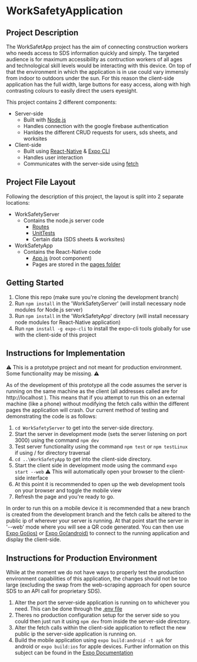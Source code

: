 # WorkSafetyApplication

## Project Description
The WorkSafetApp project has the aim of connecting construction workers who needs access to SDS information quickly and simply. The targeted audience is for maximum accessibility as contruction workers of all ages and technological skill levels would be interacting with this device. On top of that the environment in which the application is in use could vary immensly from indoor to outdoors under the sun. For this reason the client-side application has the full width, large buttons for easy access, along with high contrasting colours to easily direct the users eyesight.

This project contains 2 different components:
* Server-side
  * Built with [Node.js](https://nodejs.org/en/)
  * Handles connection with the google firebase authentication
  * Hanldes the different CRUD requests for users, sds sheets, and worksites
* Client-side
  * Built using [React-Native](https://reactnative.dev/) & [Expo CLI](https://docs.expo.dev/workflow/expo-cli/)
  * Handles user interaction
  * Communicates with the server-side using [fetch](https://reactnative.dev/docs/network)

## Project File Layout
Following the description of this project, the layout is split into 2 separate locations:
* WorkSafetyServer
  * Contains the node.js server code
    * [Routes](./WorkSafetyServer/route)
    * [UnitTests](./WorkSafetyServer/spec)
    * Certain data (SDS sheets & worksites)
* WorkSafetyApp
  * Contains the React-Native code
    * [App.js](./WorkSafetyApp/App.js) (root component)
    * Pages are stored in the [pages folder](./WorkSafetyApp/pages)

## Getting Started
1. Clone this repo (make sure you're cloning the development branch)
2. Run ```npm install``` in the 'WorkSafetyServer' (will install necessary node modules for Node.js server)
3. Run ```npm install``` in the 'WorkSafetyApp' directory (will install necessary node modules for React-Native application)
4. Run ```npm install -g expo-cli``` to install the expo-cli tools globally for use with the client-side of this project

## Instructions for Implementation
:warning: This is a prototype project and not meant for production environment. Some functionality may be missing. :warning:

As of the development of this prototype all the code assumes the server is running on the same machine as the client (all addresses called are for http://localhost ). This means that if you attempt to run this on an external machine (like a phone) without modifying the fetch calls within the different pages the application will crash. Our current method of testing and demonstrating the code is as follows:
1. ```cd WorkSafetyServer``` to get into the server-side directory.
2. Start the server in development mode (sets the server listening on port 3000) using the command ```npm dev```
3. Test server functionality using the command ```npm test``` or ```npm testLinux``` if using / for directory traversal
4. ```cd ..\WorkSafetyApp``` to get into the client-side directory.
5. Start the client side in development mode using the command ```expo start --web``` :warning: This will automatically open your browser to the client-side interface
6. At this point it is recommended to open up the web development tools on your browser and toggle the mobile view
7. Refresh the page and you're ready to go.

In order to run this on a mobile device it is recommended that a new branch is created from the development branch and the fetch calls be altered to the public ip of wherever your server is running. At that point start the server in '--web' mode where you will see a QR code generated. You can then use [Expo Go(ios)](https://apps.apple.com/ca/app/expo-go/id982107779) or [Expo Go(android)](https://play.google.com/store/apps/details?id=host.exp.exponent&hl=en_CA&gl=US) to connect to the running application and display the client-side.

## Instructions for Production Environment
While at the moment we do not have ways to properly test the production environment capabilities of this application, the changes should not be too large (excluding the swap from the web-scraping approach for open source SDS to an API call for proprietary SDS).
1. Alter the port the server-side application is running on to whichever you need. This can be done through the [.env file](./WorkSafetyServer/.env)
2. Theres no production configuration setup for the server side so you could then just run it using ```npm dev``` from inside the server-side directory.
3. Alter the fetch calls within the client-side application to reflect the new public ip the server-side application is running on.
4. Build the mobile application using ```expo build:android -t apk``` for android or ```expo build:ios``` for apple devices. Further information on this subject can be found in the [Expo Documentation](https://docs.expo.dev/distribution/building-standalone-apps/)